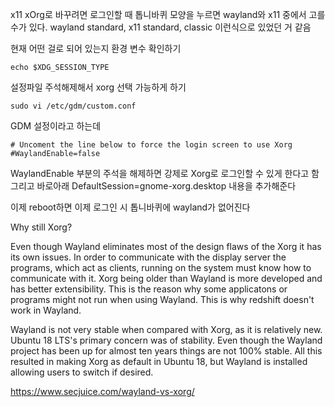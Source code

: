 x11 xOrg로 바꾸려면
로그인할 때 톱니바퀴 모양을 누르면 wayland와 x11 중에서 고를 수가 있다.
wayland standard, x11 standard, classic 이런식으로 있었던 거 같음

현재 어떤 걸로 되어 있는지 환경 변수 확인하기
```
echo $XDG_SESSION_TYPE
```

설정파일 주석해제해서 xorg 선택 가능하게 하기
```
sudo vi /etc/gdm/custom.conf
```
GDM 설정이라고 하는데 
```
# Uncoment the line below to force the login screen to use Xorg
#WaylandEnable=false

```

WaylandEnable 부분의 주석을 해제하면 강제로 Xorg로 로그인할 수 있게 한다고 함
그리고 바로아래
DefaultSession=gnome-xorg.desktop
내용을 추가해준다 

이제 reboot하면
이제 로그인 시 톱니바퀴에 wayland가 없어진다



Why still Xorg?

Even though Wayland eliminates most of the design flaws of the Xorg it has its own issues. In order to communicate with the display server the programs, which act as clients, running on the system must know how to communicate with it. Xorg being older than Wayland is more developed and has better extensibility. This is the reason why some applicatons or programs might not run when using Wayland. This is why redshift doesn't work in Wayland.

Wayland is not very stable when compared with Xorg, as it is relatively new. Ubuntu 18 LTS's primary concern was of stability. Even though the Wayland project has been up for almost ten years things are not 100% stable. All this resulted in making Xorg as default in Ubuntu 18, but Wayland is installed allowing users to switch if desired.


https://www.secjuice.com/wayland-vs-xorg/